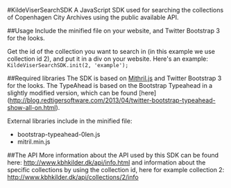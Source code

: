#KildeViserSearchSDK
A JavaScript SDK used for searching the collections of Copenhagen City Archives using the public available API.

##Usage
Include the minified file on your website, and Twitter Bootstrap 3 for the looks.

Get the id of the collection you want to search in (in this example we use collection id 2), and put it in a div on your website.
Here's an example:
`KildeViserSearchSDK.init(2, 'example');`

##Required libraries
The SDK is based on [Mithril.js](https://lhorie.github.io/mithril/) and Twitter Bootstrap 3 for the looks. The TypeAhead is based on the Bootstrap Typeahead in a slightly modified version, which can be found [here] (http://blog.redtigersoftware.com/2013/04/twitter-bootstrap-typeahead-show-all-on.html).


External libraries include in the minified file:
* bootstrap-typeahead-0len.js
* mitril.min.js

##The API
More information about the API used by this SDK can be found here: http://www.kbhkilder.dk/api/info.html and information about the specific collections by using the collection id, here for example collection 2: http://www.kbhkilder.dk/api/collections/2/info
